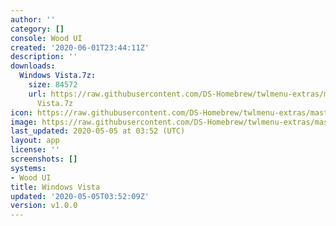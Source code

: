 ```yaml
---
author: ''
category: []
console: Wood UI
created: '2020-06-01T23:44:11Z'
description: ''
downloads:
  Windows Vista.7z:
    size: 84572
    url: https://raw.githubusercontent.com/DS-Homebrew/twlmenu-extras/master/_nds/TWiLightMenu/akmenu/themes/Windows
      Vista.7z
icon: https://raw.githubusercontent.com/DS-Homebrew/twlmenu-extras/master/unistore/icons/ak.png
image: https://raw.githubusercontent.com/DS-Homebrew/twlmenu-extras/master/unistore/icons/ak.png
last_updated: 2020-05-05 at 03:52 (UTC)
layout: app
license: ''
screenshots: []
systems:
- Wood UI
title: Windows Vista
updated: '2020-05-05T03:52:09Z'
version: v1.0.0
---
```


